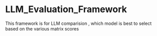 # LLM_Evaluation_Framework
This framework is for LLM comparision , which model is best to select based on the various matrix scores
